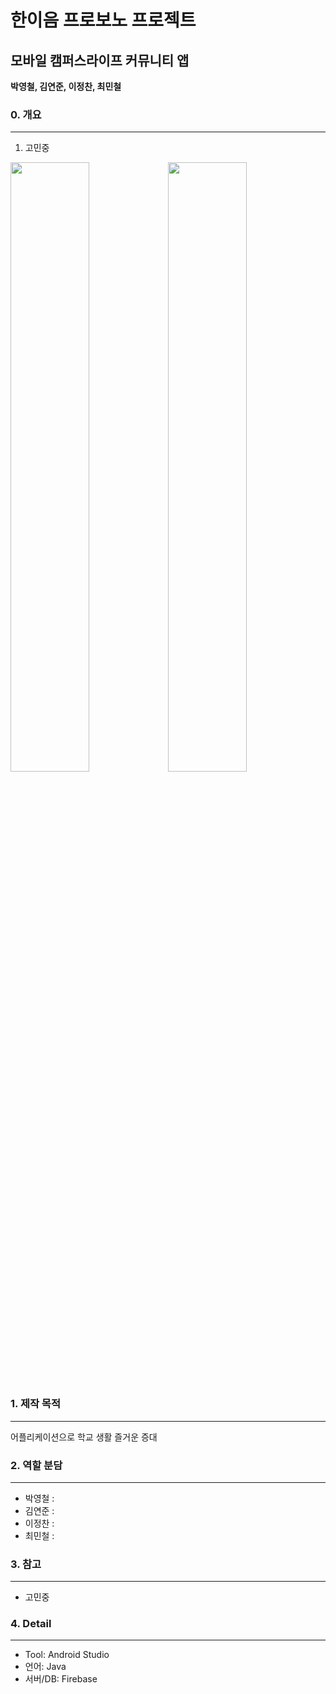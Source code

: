 # 한이음 프로보노 프로젝트
##  모바일 캠퍼스라이프 커뮤니티 앱

__박영철, 김연준, 이정찬, 최민철__

### 0. 개요
------------------------------
1. 고민중

<img src="/images/Zeroth.png" width="50%"><img src="/images/AppDesign.png" width="50%">


### 1. 제작 목적
------------------------------
어플리케이션으로 학교 생활 즐거운 증대

### 2. 역할 분담
------------------------------
 * 박영철 : 
 * 김연준 : 
 * 이정찬 : 
 * 최민철 : 

### 3. 참고
------------------------------
 * 고민중
 
### 4. Detail
------------------------------
 * Tool: Android Studio
 * 언어: Java
 * 서버/DB: Firebase 
 
